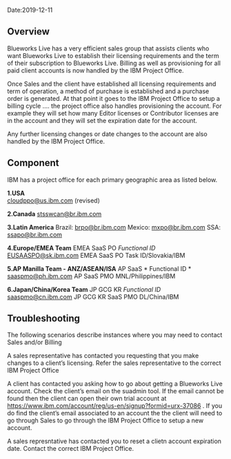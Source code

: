 Date:2019-12-11

## Overview 

Blueworks Live has a very efficient sales group that assists clients who want Blueworks Live to establish their licensing requirements and the term of their subscription to Blueworks Live. Billing as well as provisioning for all paid client accounts is now handled by the IBM Project Office.  

Once Sales and the client have established all licensing requirements and term of operation, a method of purchase is established and a purchase order is generated.  At that point it goes to the IBM Project Office to setup a billing cycle …. the project office also handles provisioning the account. For example they will set how many Editor licenses or Contributor licenses are in the account and they will set the expiration date for the account. 

Any further licensing changes or date changes to the account are also handled by the IBM Project Office.

## Component 

IBM has a project office for each primary geographic area as listed below. 

**1.USA**  
cloudppo@us.ibm.com (revised)  
 
**2.Canada**
stsswcan@br.ibm.com  

**3.Latin America** 
Brazil: brpo@br.ibm.com 
Mexico: mxpo@br.ibm.com 
SSA: ssapo@br.ibm.com 

**4.Europe/EMEA Team** 
EMEA SaaS PO *Functional ID* 
EUSAASPO@sk.ibm.com 
EMEA SaaS PO Task ID/Slovakia/IBM  

**5.AP Manilla Team - ANZ/ASEAN/ISA** 
AP SaaS * Functional ID * 
saaspmo@ph.ibm.com 
AP SaaS PMO MNL/Philippines/IBM 
 
**6.Japan/China/Korea Team** 
JP GCG KR *Functional ID* 
saaspmo@cn.ibm.com 
JP GCG KR SaaS PMO DL/China/IBM

## Troubleshooting 

The following scenarios describe instances where you may need to contact Sales and/or Billing 

A sales representative has contacted you requesting that you make changes to a client’s licensing.  Refer the sales representative to the correct IBM Project Office 

A client has contacted you asking how to go about getting a Blueworks Live account.  Check the client’s email on the suadmin tool. If the email cannot be found then the client can open their own trial account at  https://www.ibm.com/account/reg/us-en/signup?formid=urx-37086 . If you do find the client’s email associated to an account the the client will need to go through Sales to go through the IBM Project Office to setup a new account. 

A sales represntative has contacted you to reset a clietn account expiration date. Contact the correct IBM Project Office. 
